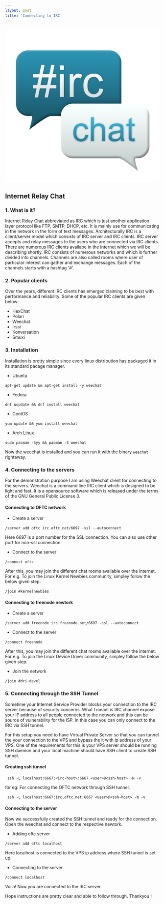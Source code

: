 ```yaml
---
layout: post
title: 'Connecting to IRC'
---
```


![IRC](/_img/irc.png)
## Internet Relay Chat
### 1. What is it?

Internet Relay Chat abbreviated as IRC which is just another application layer protocol like FTP, SMTP, DHCP, etc. It is mainly use for communicating in the network in the form of text messages. Architecturally IRC is a client/server model which consists of IRC server and IRC clients. IRC server accepts and relay messages to the users who are connected via IRC clients. There are numerous IRC clients availabe in the internet which we will be describing shortly. IRC consists of numerous networks and which is further divided into channels. Channels are also called rooms where user of particular interest can gather and exchange messages. Each of the channels starts with a hashtag '#'. 

### 2. Popular clients

Over the years, different IRC clients has emerged claiming to be best with performance and reliability. Some of the popular IRC clients are given below:
- HexChat
- Polari
- Weechat
- Irssi
- Konversation
- Smuxi

### 3. Installation 

Installation is pretty simple since every linux distribution has packaged it in its standard pacage manager. 

- Ubuntu

``` apt-get update && apt-get install -y weechat ``` 

- Fedora

``` dnf uopdate && dnf install weechat ``` 

- CentOS

``` yum update && yum install weechat ``` 

- Arch Linux

``` sudo pacman -Syy && pacman -S weechat ``` 

Now the weechat is installed and you can run it with the binary ``` weechat ``` rightaway.

### 4. Connecting to the servers

For the demonstration purpose I am using Weechat client for connecting to the servers. Weechat is a command line IRC client which is designed to be light and fast. It is a opensource software which is released under the terms of the GNU General Public License 3. 

#### Connecting to OFTC network

- Create a server 

``` /server add oftc irc.oftc.net/6697 -ssl --autoconnect ``` 

Here 6697 is a port number for the SSL connection. You can also use other port for non-ssl connection. 

- Connect to the server

``` /connect oftc ``` 

After this, you may join the different chat rooms available over the internet. For e.g. To join the Linux Kernel Newbies community, simpley follow the below given step. 
    
``` /join #kernelnewbies ``` 

#### Connecting to freenode newtork

- Create a server 

``` /server add freenode irc.freenode.net/6697 -ssl --autoconnect ``` 

- Connect to the server

``` /connect freenode ``` 

After this, you may join the different chat rooms available over the internet. For e.g. To join the Linux Device Driver community, simpley follow the below given step. 

- Join the network

``` /join #dri-devel ``` 

### 5. Connecting through the SSH Tunnel

Sometime your Internet Service Provider blocks your connection to the IRC server because of security concerns. What I meant is IRC channel expose your IP address to all people connected to the network and this can be source of vulnerability for the ISP. In this case you can only connect to the IRC via SSH tunnel. 

For this setup you need to have Virtual Private Server so that you can tunnel the your connection to the VPS and bypass the it with ip address of your VPS. One of the requirements for this is your VPS server should be running SSH daemon and your local machine should have SSH client to create SSH tunnel. 

#### Creating ssh tunnel

``` ssh -L localhost:6667:<irc-host>:6667 <user>@<ssh-host> -N -v``` 

for eg: For connecting the OFTC network through SSH tunnel. 

``` ssh -L localhost:6667:irc.oftc.net:6667 <user>@<ssh-host> -N -v```

#### Connecting to the server

Now we successfully created the SSH tunnel and ready for the connection. Open the weechat and connect to the respective newtork. 

- Adding oftc server 

``` /server add oftc localhost ``` 

Here localhost is connected to the VPS ip address where SSH tunnel is set up. 

- Connecting to the server

``` /connect localhost ``` 

Voila! Now you are connected to the IRC server. 

Hope instructions are pretty clear and able to follow through. 
Thankyou ! 
 
